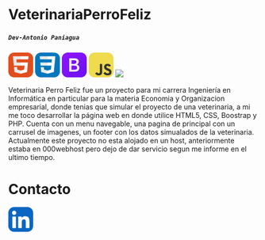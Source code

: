 # VeterinariaPerroFeliz


##### `Dev-Antonio Paniagua`

<img src="https://raw.githubusercontent.com/tandpfun/skill-icons/65dea6c4eaca7da319e552c09f4cf5a9a8dab2c8/icons/HTML.svg" width="50">
<img src="https://raw.githubusercontent.com/tandpfun/skill-icons/65dea6c4eaca7da319e552c09f4cf5a9a8dab2c8/icons/CSS.svg" width="50px">
<img src="https://raw.githubusercontent.com/tandpfun/skill-icons/65dea6c4eaca7da319e552c09f4cf5a9a8dab2c8/icons/Bootstrap.svg" width="50px">
<img src="https://raw.githubusercontent.com/tandpfun/skill-icons/65dea6c4eaca7da319e552c09f4cf5a9a8dab2c8/icons/JavaScript.svg" width="50px">
<img src="https://encrypted-tbn0.gstatic.com/images?q=tbn:ANd9GcS1Xz5dYUWALQ0jvoQs3BQWFATFyx8S_xRhJA&s](https://upload.wikimedia.org/wikipedia/commons/thumb/2/27/PHP-logo.svg/2560px-PHP-logo.svg.png" width="50px">


Veterinaria Perro Feliz fue un proyecto para mi carrera Ingeniería en Informática en particular para la materia Economia y Organizacion empresarial, donde tenias que simular el proyecto de una veterinaria, a mi me toco desarrollar la página web en donde utilice HTML5, CSS, Boostrap y PHP. Cuenta con un menu navegable, una pagina de principal con un carrusel de imagenes, un footer con los datos simualados de la veterinaria. Actualmente este proyecto no esta alojado en un host, anteriormente estaba en 000webhost pero dejo de dar servicio segun me informe en el ultimo tiempo.




# Contacto
<a href="https://www.linkedin.com/in/antonio-eduardo-paniagua-154341209/"><img src="https://raw.githubusercontent.com/tandpfun/skill-icons/65dea6c4eaca7da319e552c09f4cf5a9a8dab2c8/icons/LinkedIn.svg" width="50px"></a>

